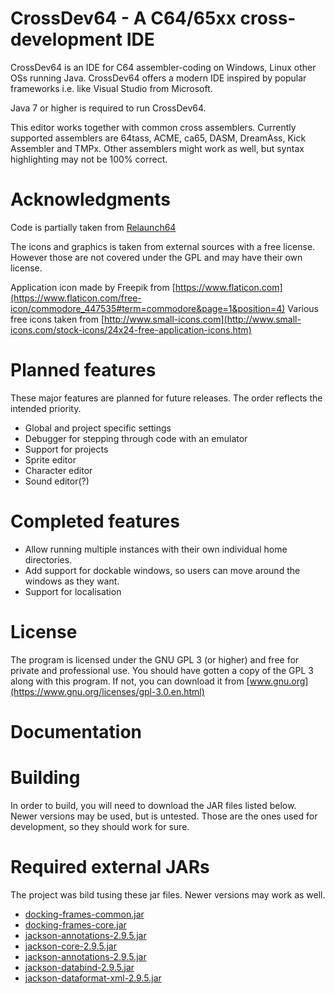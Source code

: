 # CrossDev64 - A C64/65xx cross-development IDE

CrossDev64 is an IDE for C64 assembler-coding on Windows, Linux other OSs running Java.
CrossDev64 offers a modern IDE inspired by popular frameworks i.e. like Visual Studio from Microsoft.

Java 7 or higher is required to run CrossDev64.  

This editor works together with common cross assemblers. Currently supported assemblers are 64tass, ACME, ca65, DASM, DreamAss, Kick Assembler and TMPx. Other assemblers might work as well, but syntax highlighting may not be 100% correct.

# Acknowledgments

Code is partially taken from [Relaunch64](https://github.com/sjPlot/Relaunch64)  

The icons and graphics is taken from external sources with a free license. However those are not covered under the GPL and may have their own license.

Application icon made by Freepik from [https://www.flaticon.com](https://www.flaticon.com/free-icon/commodore_447535#term=commodore&page=1&position=4)
Various free icons taken from [http://www.small-icons.com](http://www.small-icons.com/stock-icons/24x24-free-application-icons.htm)

# Planned features

These major features are planned for future releases. The order reflects the intended priority.

* Global and project specific settings
* Debugger for stepping through code with an emulator
* Support for projects
* Sprite editor
* Character editor
* Sound editor(?)

# Completed features

* Allow running multiple instances with their own individual home directories.
* Add support for dockable windows, so users can move around the windows as they want.
* Support for localisation

# License

The program is licensed under the GNU GPL 3 (or higher) and free for private and professional use. You should have gotten a copy of the GPL 3 along with this program. If not, you can download it from [www.gnu.org](https://www.gnu.org/licenses/gpl-3.0.en.html)  

# Documentation


# Building

In order to build, you will need to download the JAR files listed below. Newer versions may be used, but is 
untested. Those are the ones used for development, so they should work for sure.

# Required external JARs

The project was bild tusing these jar files. Newer versions may work as well.

* [docking-frames-common.jar](http://www.docking-frames.org/)
* [docking-frames-core.jar](http://www.docking-frames.org/)
* [jackson-annotations-2.9.5.jar](http://repo1.maven.org/maven2/org/codehaus/woodstox/stax2-api/4.1/jackson-annotations-2.9.5.jar)
* [jackson-core-2.9.5.jar](http://central.maven.org/maven2/com/fasterxml/jackson/core/jackson-core/2.9.5/jackson-core-2.9.5.jar)
* [jackson-annotations-2.9.5.jar](http://central.maven.org/maven2/com/fasterxml/jackson/core/jackson-annotations/2.9.5//jackson-annotations-2.9.5.jar)
* [jackson-databind-2.9.5.jar](http://central.maven.org/maven2/com/fasterxml/jackson/core/jackson-databind/2.9.5/jackson-databind-2.9.5.jar)
* [jackson-dataformat-xml-2.9.5.jar](http://central.maven.org/maven2/com/fasterxml/jackson/dataformat/jackson-dataformat-xml/2.9.5/jackson-dataformat-xml-2.9.5.jar)

